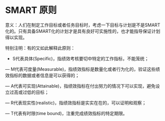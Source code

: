 # SMART 原则

意义：人们在制定工作目标或者任务目标时，考虑一下目标与计划是不是SMART化的。只有具备SMART化的计划才是具有良好可实施性的，也才能指导保证计划得以实现。


特别注明：有的又如此解释此原则：


- S代表具体(Specific)，指绩效考核要切中特定的工作指标，不能笼统；

— M代表可度量(Measurable)，指绩效指标是数量化或者行为化的，验证这些绩效指标的数据或者信息是可以获得的；

— A代表可实现(Attainable)，指绩效指标在付出努力的情况下可以实现，避免设立过高或过低的目标；

— R代表现实性(realistic)，指绩效指标是实实在在的，可以证明和观察；

— T代表有时限(time bound)，注重完成绩效指标的特定期限。